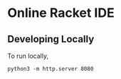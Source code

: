 # Online Racket IDE

## Developing Locally

To run locally,

```shell
python3 -m http.server 8080
```
